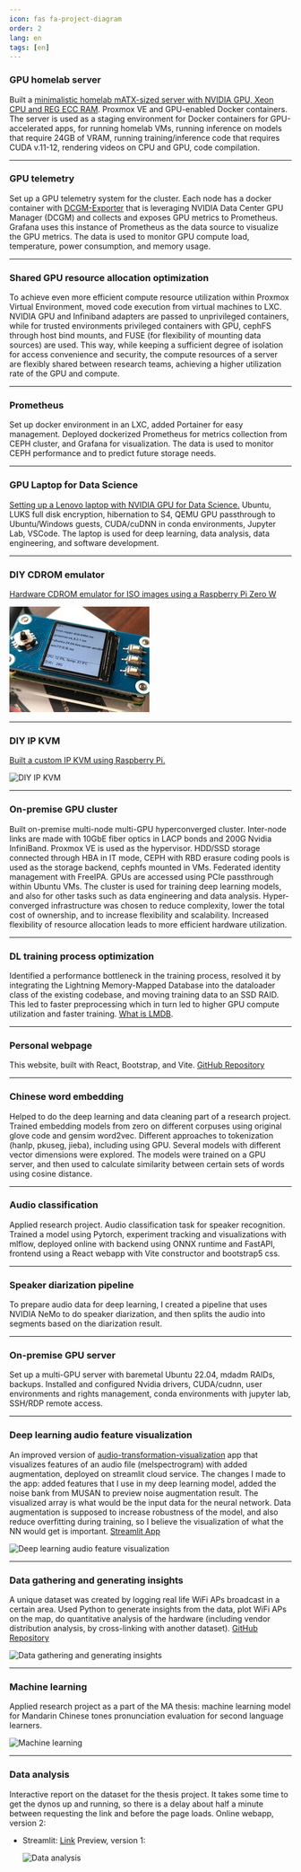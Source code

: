 ```yaml
---
icon: fas fa-project-diagram
order: 2
lang: en
tags: [en]
---
```


### GPU homelab server

Built a [minimalistic homelab mATX-sized server with NVIDIA GPU, Xeon CPU and REG ECC RAM](https://github.com/placebeyondtheclouds/gpu-home-server). Proxmox VE and GPU-enabled Docker containers. The server is used as a staging environment for Docker containers for GPU-accelerated apps, for running homelab VMs, running inference on models that require 24GB of VRAM, running training/inference code that requires CUDA v.11-12, rendering videos on CPU and GPU, code compilation.

---


### GPU telemetry

Set up a GPU telemetry system for the cluster. Each node has a docker container with [DCGM-Exporter](https://github.com/NVIDIA/dcgm-exporter) that is leveraging NVIDIA Data Center GPU Manager (DCGM) and collects and exposes GPU metrics to Prometheus. Grafana uses this instance of Prometheus as the data source to visualize the GPU metrics. The data is used to monitor GPU compute load, temperature, power consumption, and memory usage.


---


### Shared GPU resource allocation optimization

To achieve even more efficient compute resource utilization within Proxmox Virtual Environment, moved code execution from virtual machines to LXC. NVIDIA GPU and Infiniband adapters are passed to unprivileged containers, while for trusted environments privileged containers with GPU, cephFS through host bind mounts, and FUSE (for flexibility of mounting data sources) are used. This way, while keeping a sufficient degree of isolation for access convenience and security, the compute resources of a server are flexibly shared between research teams, achieving a higher utilization rate of the GPU and compute.


---


### Prometheus

Set up docker environment in an LXC, added Portainer for easy management. Deployed dockerized Prometheus for metrics collection from CEPH cluster, and Grafana for visualization. The data is used to monitor CEPH performance and to predict future storage needs.


---


### GPU Laptop for Data Science

[Setting up a Lenovo laptop with NVIDIA GPU for Data Science.](https://github.com/placebeyondtheclouds/lenovo-laptop-with-ubuntu-and-libvirt) Ubuntu, LUKS full disk encryption, hibernation to S4, QEMU GPU passthrough to Ubuntu/Windows guests, CUDA/cuDNN in conda environments, Jupyter Lab, VSCode. The laptop is used for deep learning, data analysis, data engineering, and software development.


---

### DIY CDROM emulator

[Hardware CDROM emulator for ISO images using a Raspberry Pi Zero W](https://github.com/placebeyondtheclouds/rpi-cdrom-emulator-build)

![DIY CDROM emulator](/assets/images/img021.jpg)

---


### DIY IP KVM

[Built a custom IP KVM using Raspberry Pi.](https://github.com/placebeyondtheclouds/pikvm-zero2w-eth)

![DIY IP KVM](/assets/images/untitled-19_150x200.jpg) 


---


### On-premise GPU cluster

Built on-premise multi-node multi-GPU hyperconverged cluster. Inter-node links are made with 10GbE fiber optics in LACP bonds and 200G Nvidia InfiniBand. Proxmox VE is used as the hypervisor. HDD/SSD storage connected through HBA in IT mode, CEPH with RBD erasure coding pools is used as the storage backend, cephfs mounted in VMs. Federated identity management with FreeIPA. GPUs are accessed using PCIe passthrough within Ubuntu VMs. The cluster is used for training deep learning models, and also for other tasks such as data engineering and data analysis. Hyper-converged infrastructure was chosen to reduce complexity, lower the total cost of ownership, and to increase flexibility and scalability. Increased flexibility of resource allocation leads to more efficient hardware utilization.

---


### DL training process optimization

Identified a performance bottleneck in the training process, resolved it by integrating the Lightning Memory-Mapped Database into the dataloader class of the existing codebase, and moving training data to an SSD RAID. This led to faster preprocessing which in turn led to higher GPU compute utilization and faster training. [What is LMDB](https://en.wikipedia.org/wiki/Lightning_Memory-Mapped_Database).

---


### Personal webpage

This website, built with React, Bootstrap, and Vite. [GitHub Repository](https://github.com/placebeyondtheclouds/placebeyondtheclouds.github.io)

---


### Chinese word embedding

Helped to do the deep learning and data cleaning part of a research project. Trained embedding models from zero on different corpuses using original glove code and gensim word2vec. Different approaches to tokenization (hanlp, pkuseg, jieba), including using GPU. Several models with different vector dimensions were explored. The models were trained on a GPU server, and then used to calculate similarity between certain sets of words using cosine distance.

---


### Audio classification

Applied research project. Audio classification task for speaker recognition. Trained a model using Pytorch, experiment tracking and visualizations with mlflow, deployed online with backend using ONNX runtime and FastAPI, frontend using a React webapp with Vite constructor and bootstrap5 css.

---


### Speaker diarization pipeline

To prepare audio data for deep learning, I created a pipeline that uses NVIDIA NeMo to do speaker diarization, and then splits the audio into segments based on the diarization result.

---


### On-premise GPU server

Set up a multi-GPU server with baremetal Ubuntu 22.04, mdadm RAIDs, backups. Installed and configured Nvidia drivers, CUDA/cudnn, user environments and rights management, conda environments with jupyter lab, SSH/RDP remote access.

---


### Deep learning audio feature visualization

An improved version of [audio-transformation-visualization](https://github.com/phrasenmaeher/audio-transformation-visualization/) app that visualizes features of an audio file (melspectrogram) with added augmentation, deployed on streamlit cloud service. The changes I made to the app: added features that I use in my deep learning model, added the noise bank from MUSAN to preview noise augmentation result. The visualized array is what would be the input data for the neural network. Data augmentation is supposed to increase robustness of the model, and also reduce overfitting during training, so I believe the visualization of what the NN would get is important. [Streamlit App](https://placebeyondtheclouds-vr-feature-viz-vr-feat-viz-yozs5w.streamlit.app/)

![Deep learning audio feature visualization](/assets/images/feature_viz.jpg)

---


### Data gathering and generating insights

A unique dataset was created by logging real life WiFi APs broadcast in a certain area. Used Python to generate insights from the data, plot WiFi APs on the map, do quantitative analysis of the hardware (including vendor distribution analysis, by cross-linking with another dataset). [GitHub Repository](https://github.com/placebeyondtheclouds/wifi_map/blob/main/wd.ipynb)

![Data gathering and generating insights](/assets/images/preview3.png)

---


### Machine learning

Applied research project as a part of the MA thesis: machine learning model for Mandarin Chinese tones pronunciation evaluation for second language learners.

![Machine learning](/assets/images/preview1.gif)

---


### Data analysis

Interactive report on the dataset for the thesis project. It takes some time to get the dynos up and running, so there is a delay about half a minute between requesting the link and before the page loads. Online webapp, version 2:

- Streamlit: [Link](https://share.streamlit.io/placebeyondtheclouds/tone-dataset/main/tone-dataset.py)
  Preview, version 1:

  ![Data analysis](/assets/images/preview2.gif)
